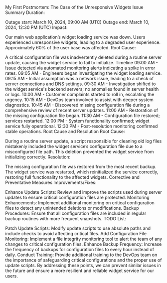 My First Postmortem: The Case of the Unresponsive Widgets
Issue Summary
Duration:

Outage start: March 10, 2024, 09:00 AM (UTC)
Outage end: March 10, 2024, 12:30 PM (UTC)
Impact:

Our main web application’s widget loading service was down.
Users experienced unresponsive widgets, leading to a degraded user experience.
Approximately 60% of the user base was affected.
Root Cause:

A critical configuration file was inadvertently deleted during a routine server update, causing the widget service to fail to initialize.
Timeline
09:00 AM - Issue detected via automated monitoring alerts indicating a spike in error rates.
09:05 AM - Engineers began investigating the widget loading service.
09:15 AM - Initial assumption was a network issue, leading to a check of server connections and DNS settings.
09:30 AM - Investigation shifted to the widget service's backend servers; no anomalies found in server health or logs.
10:00 AM - Customer complaints started to roll in, escalating the urgency.
10:15 AM - DevOps team involved to assist with deeper system diagnostics.
10:45 AM - Discovered missing configuration file during a comprehensive review of recent server updates.
11:00 AM - Restoration of the missing configuration file began.
11:30 AM - Configuration file restored; services restarted.
12:00 PM - System functionality confirmed; widget service fully operational.
12:30 PM - Post-resolution monitoring confirmed stable operations.
Root Cause and Resolution
Root Cause:

During a routine server update, a script responsible for cleaning old log files mistakenly included the widget service’s configuration file due to a misconfigured file path. This deletion prevented the widget service from initializing correctly.
Resolution:

The missing configuration file was restored from the most recent backup.
The widget service was restarted, which reinitialized the service correctly, restoring full functionality to the affected widgets.
Corrective and Preventative Measures
Improvements/Fixes:

Enhance Update Scripts:
Review and improve the scripts used during server updates to ensure critical configuration files are protected.
Monitoring Enhancements:
Implement additional monitoring on critical configuration files to detect any unintended deletions or modifications.
Backup Procedures:
Ensure that all configuration files are included in regular backup routines with more frequent snapshots.
TODO List:

Patch Update Scripts:
Modify update scripts to use absolute paths and include checks to avoid affecting critical files.
Add Configuration File Monitoring:
Implement a file integrity monitoring tool to alert the team of any changes to critical configuration files.
Enhance Backup Frequency:
Increase the frequency of backups for configuration files to every hour instead of daily.
Conduct Training:
Provide additional training to the DevOps team on the importance of safeguarding critical configurations and the proper use of update scripts.
By addressing these points, we can prevent similar issues in the future and ensure a more resilient and reliable widget service for our users.
